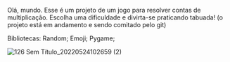 Olá, mundo. Esse é um projeto de um jogo para resolver contas de multiplicação. 
Escolha uma dificuldade e divirta-se praticando tabuada!
(o projeto está em andamento e sendo comitado pelo git)

Bibliotecas:
Random;
Emoji;
Pygame;


![126 Sem Título_20220524102659 (2)](https://user-images.githubusercontent.com/81256013/170047850-260a05cb-a22e-49f9-acf6-366c9f16d1d9.png)
